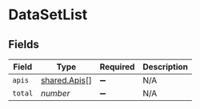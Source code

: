 # DataSetList


## Fields

| Field                                               | Type                                                | Required                                            | Description                                         |
| --------------------------------------------------- | --------------------------------------------------- | --------------------------------------------------- | --------------------------------------------------- |
| `apis`                                              | [shared.Apis](../../../sdk/models/shared/apis.md)[] | :heavy_minus_sign:                                  | N/A                                                 |
| `total`                                             | *number*                                            | :heavy_minus_sign:                                  | N/A                                                 |